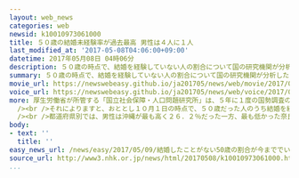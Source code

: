 ```yaml
---
layout: web_news
categories: web
newsid: k10010973061000
title: ５０歳の結婚未経験率が過去最高 男性は４人に１人
last_modified_at: '2017-05-08T04:06:00+09:00'
datetime: 2017年05月08日 04時06分
description: ５０歳の時点で、結婚を経験していない人の割合について国の研究機関が分析したところ、男性はおよそ４人に１人、女性は７人に１人と、男女ともこれまでで最も高くなったことがわかりました。
summary: ５０歳の時点で、結婚を経験していない人の割合について国の研究機関が分析したところ、男性はおよそ４人に１人、女性は７人に１人と、男女ともこれまでで最も高くなったことがわかりました。
movie_url: https://newswebeasy.github.io/ja201705/news/web/movie/2017/05/09/k10010973061000.mp4
voice_url: https://newswebeasy.github.io/ja201705/news/web/voice/2017/05/09/k10010973061000.mp3
more: 厚生労働省が所管する「国立社会保障・人口問題研究所」は、５年に１度の国勢調査の結果を分析して、５０歳の時点で結婚を経験していない人の割合を「生涯未婚率」として公表しています。<br
  /><br />それによりますと、おととし１０月１日の時点で、５０歳だった人のうち結婚を経験していない人は、男性が２３．３％で全体のおよそ４人に１人、女性は１４％で、７人に１人に上りました。これは、前回（２０１０年）を男性でおよそ３．２ポイント、女性で３．４ポイント上回り、１９２０年に国勢調査が始まって以降、男女ともに最も高くなりました。<br
  /><br />都道府県別では、男性は沖縄が最も高く２６．２％だった一方、最も低かった奈良は１８．２％でした。また、女性では東京が最も高く１９．２％で、最も低い福井は８．６％でした。国立社会保障・人口問題研究所は、「若い世代への意識調査でも、『一生、結婚するつもりはない』という人が年々増えており、当面は結婚を経験しない人が増加する傾向が続くとみられる」と話しています。
body:
- text: ''
  title: ''
easy_news_url: /news/easy/2017/05/09/結婚したことがない50歳の割合が今まででいちばん多くなる/
source_url: http://www3.nhk.or.jp/news/html/20170508/k10010973061000.html
...
```

